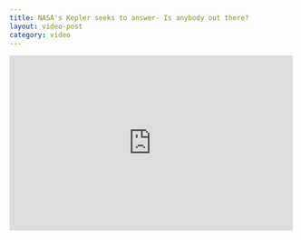 ```yaml
---
title: NASA's Kepler seeks to answer- Is anybody out there?
layout: video-post
category: video
---
```

<div class="video">
<iframe src="http://player.vimeo.com/video/65018112" width="500" height="308" frameborder="0" webkitAllowFullScreen mozallowfullscreen allowFullScreen></iframe>
</div>